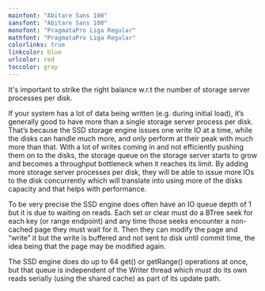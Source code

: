 ```yaml
---
mainfont: "Abitare Sans 100"
sansfont: "Abitare Sans 100"
monofont: "PragmataPro Liga Regular"
mathfont: "PragmataPro Liga Regular"
colorlinks: true
linkcolor: blue
urlcolor: red
toccolor: gray
---
```

It's important to strike the right balance w.r.t the number of storage server processes per disk.

If your system has a lot of data being written (e.g. during initial load), it’s generally good to have more than a single storage server process per disk. That’s because the SSD storage engine issues one write IO at a time, while the disks can handle much more, and only perform at their peak with much more than that. With a lot of writes coming in and not efficiently pushing them on to the disks, the storage queue on the storage server starts to grow and becomes a throughput bottleneck when it reaches its limit.  By adding more storage server processes per disk, they will be able to issue more IOs to the disk concurrently which will translate into using more of the disks capacity and that helps with performance.

To be very precise the SSD engine does often have an IO queue depth of 1 but it is due to waiting on reads. Each set or clear must do a BTree seek for each key (or range endpoint) and any time those seeks encounter a non-cached page they must wait for it. Then they can modify the page and “write” it but the write is buffered and not sent to disk until commit time, the idea being that the page may be modified again. 

The SSD engine does do up to 64 get() or getRange() operations at once, but that queue is independent of the Writer thread which must do its own reads serially (using the shared cache) as part of its update path.
